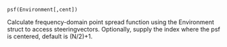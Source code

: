 ```
psf(Environment[,cent])
```

Calculate frequency-domain point spread function using the Environment struct to access steeringvectors. Optionally, supply the index where the psf is centered, default is (N/2)+1.
